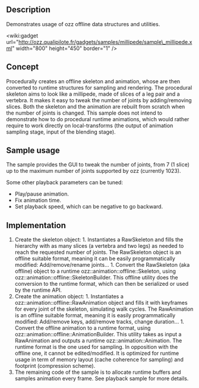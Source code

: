 ## Description ##
Demonstrates usage of ozz offline data structures and utilities.

&lt;wiki:gadget url="http://ozz.qualipilote.fr/gadgets/samples/millipede/sample\_millipede.xml" width="800" height="450" border="1" /&gt;

## Concept ##
Procedurally creates an offline skeleton and animation, whose are then converted to runtime structures for sampling and rendering. The procedural skeleton aims to look like a millipede, made of slices of a leg pair and a vertebra. It makes it easy to tweak the number of joints by adding/removing slices. Both the skeleton and the animation are rebuilt from scratch when the number of joints is changed.
This sample does not intend to demonstrate how to do procedural runtime animations, which would rather require to work directly on local-transforms (the output of animation sampling stage, input of the blending stage).

## Sample usage ##
The sample provides the GUI to tweak the number of joints, from 7 (1 slice) up to the maximum number of joints supported by ozz (currently 1023).

Some other playback parameters can be tuned:
  * Play/pause animation.
  * Fix animation time.
  * Set playback speed, which can be negative to go backward.

## Implementation ##
  1. Create the skeleton object:
    1. Instantiates a RawSkeleton and fills the hierarchy with as many slices (a vertebra and two legs) as needed to reach the requested number of joints. The RawSkeleton object is an offline suitable format, meaning it can be easily programmatically modified: Add/remove/rename joints...
    1. Convert the RawSkeleton (aka offline) object to a runtime ozz::animation::offline::Skeleton, using ozz::animation::offline::SkeletonBuilder. This offline utility does the conversion to the runtime format, which can then be serialized or used by the runtime API.
  1. Create the animation object:
    1. Instantiates a ozz::animation::offline::RawAnimation object and fills it with keyframes for every joint of the skeleton, simulating walk cycles. The RawAnimation is an offline suitable format, meaning it is easily programmatically modified: Add/remove keys, add/remove tracks, change duration...
    1. Convert the offline animation to a runtime format, using ozz::animation::offline::AnimationBuilder. This utility takes as input a RawAnimation and outputs a runtime ozz::animation::Animation. The runtime format is the one used for sampling. In opposition with the offline one, it cannot be edited/modified. It is optimized for runtime usage in term of memory layout (cache coherence for sampling) and footprint (compression scheme).
  1. The remaining code of the sample is to allocate runtime buffers and samples animation every frame. See playback sample for more details.